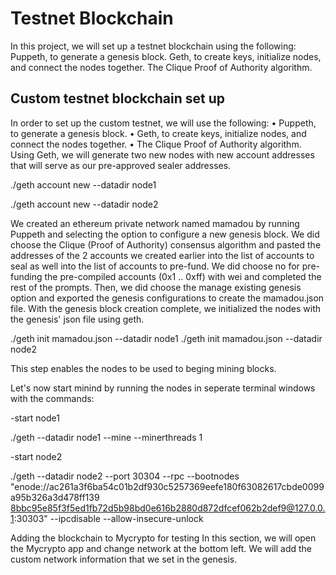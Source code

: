 # Testnet Blockchain
In this project, we will set up a testnet blockchain using the following:
Puppeth, to generate a genesis block.
Geth, to create keys, initialize nodes, and connect the nodes together.
The Clique Proof of Authority algorithm.
## Custom testnet blockchain set up
In order to set up  the custom testnet, we will use the following:
•	Puppeth, to generate a genesis block.
•	Geth, to create keys, initialize nodes, and connect the nodes together.
•	The Clique Proof of Authority algorithm.
Using Geth, we will generate two new nodes with new account addresses that will serve as our pre-approved sealer addresses.

 ./geth account new --datadir node1
 
 ./geth account new --datadir node2
 
 We created an ethereum private network named mamadou by running Puppeth and selecting the option to configure a new genesis block.
We did choose the Clique (Proof of Authority) consensus algorithm and pasted the addresses of the 2 accounts we created earlier into the list 
of accounts to seal as well into the list of accounts to pre-fund. We did choose no for pre-funding the pre-compiled accounts 
(0x1 .. 0xff) with wei and completed the rest of the prompts.
Then, we did choose the manage existing genesis option and exported the genesis configurations to create the mamadou.json file.
With the genesis block creation complete, we initialized the nodes with the genesis' json file using geth.

./geth init mamadou.json --datadir node1
./geth init mamadou.json --datadir node2 

This step enables the nodes to be used to beging mining blocks.

Let's now start minind by running the nodes in seperate terminal windows with the commands:

-start node1

./geth --datadir node1 --mine --minerthreads 1 

-start node2

./geth --datadir node2 --port 30304 --rpc --bootnodes "enode://ac261a3f6ba54c01b2df930c5257369eefe180f63082617cbde0099a95b326a3d478ff139
8bbc95e85f3f5ed1fb72d5b98bd0e616b2880d872dfcef062b2def9@127.0.0.1:30303" --ipcdisable --allow-insecure-unlock

Adding the blockchain to Mycrypto for testing
In this section, we will open the Mycrypto app and change network at the bottom left. We will add the custom network information that 
we set in the genesis. 




 
